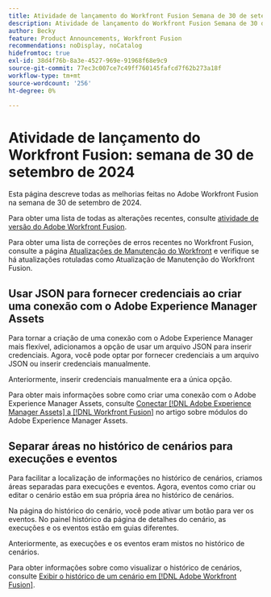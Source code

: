 ```yaml
---
title: Atividade de lançamento do Workfront Fusion Semana de 30 de setembro de 2024
description: Atividade de lançamento do Workfront Fusion Semana de 30 de setembro de 2024
author: Becky
feature: Product Announcements, Workfront Fusion
recommendations: noDisplay, noCatalog
hidefromtoc: true
exl-id: 38d4f76b-8a3e-4527-969e-91968f68e9c9
source-git-commit: 77ec3c007ce7c49ff760145fafcd7f62b273a18f
workflow-type: tm+mt
source-wordcount: '256'
ht-degree: 0%

---
```


# Atividade de lançamento do Workfront Fusion: semana de 30 de setembro de 2024

Esta página descreve todas as melhorias feitas no Adobe Workfront Fusion na semana de 30 de setembro de 2024.

Para obter uma lista de todas as alterações recentes, consulte [atividade de versão do Adobe Workfront Fusion](/help/workfront-fusion/fusion-product-releases/fusion-release-activity.md).

Para obter uma lista de correções de erros recentes no Workfront Fusion, consulte a página [Atualizações de Manutenção do Workfront](https://experienceleague.adobe.com/docs/workfront-known-issues/releases/current-updates.html) e verifique se há atualizações rotuladas como Atualização de Manutenção do Workfront Fusion.

## Usar JSON para fornecer credenciais ao criar uma conexão com o Adobe Experience Manager Assets

Para tornar a criação de uma conexão com o Adobe Experience Manager mais flexível, adicionamos a opção de usar um arquivo JSON para inserir credenciais. Agora, você pode optar por fornecer credenciais a um arquivo JSON ou inserir credenciais manualmente.

Anteriormente, inserir credenciais manualmente era a única opção.

Para obter mais informações sobre como criar uma conexão com o Adobe Experience Manager Assets, consulte [Conectar [!DNL Adobe Experience Manager Assets] a [!DNL Workfront Fusion]](/help/workfront-fusion/references/apps-and-modules/adobe-connectors/aem-assets-modules.md#connect-adobe-experience-manager-assets-to-workfront-fusion) no artigo sobre módulos do Adobe Experience Manager Assets.

## Separar áreas no histórico de cenários para execuções e eventos

Para facilitar a localização de informações no histórico de cenários, criamos áreas separadas para execuções e eventos. Agora, eventos como criar ou editar o cenário estão em sua própria área no histórico de cenários.

Na página do histórico do cenário, você pode ativar um botão para ver os eventos. No painel histórico da página de detalhes do cenário, as execuções e os eventos estão em guias diferentes.

Anteriormente, as execuções e os eventos eram mistos no histórico de cenários.

Para obter informações sobre como visualizar o histórico de cenários, consulte [Exibir o histórico de um cenário em [!DNL Adobe Workfront Fusion]](/help/workfront-fusion/manage-scenarios/view-scenario-execution-history.md).
